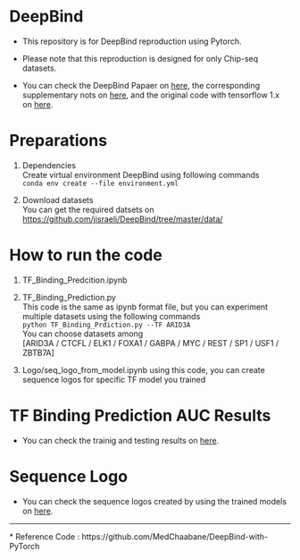# DeepBind

* This repository is for DeepBind reproduction using Pytorch.<br>

* Please note that this reproduction is designed for only Chip-seq datasets.<br>

* You can check the DeepBind Papaer on <a href="https://www.nature.com/articles/nbt.3300">here</a>, the corresponding supplementary nots on <a href="https://static-content.springer.com/esm/art%3A10.1038%2Fnbt.3300/MediaObjects/41587_2015_BFnbt3300_MOESM51_ESM.pdf">here</a>, and the original code with tensorflow 1.x on <a href="https://github.com/jisraeli/DeepBind">here</a>.<br>

# Preparations

1. Dependencies<br>
Create virtual environment DeepBind using following commands<br>
`conda env create --file environment.yml`

2. Download datasets<br>
You can get the required datsets on<br>
https://github.com/jisraeli/DeepBind/tree/master/data/

# How to run the code

1. TF_Binding_Predcition.ipynb<br>

2. TF_Binding_Prediction.py<br>
This code is the same as ipynb format file, but you can experiment multiple datasets using the following commands<br>
`python TF_Binding_Prdiction.py --TF ARID3A`<br>
You can choose datasets among <br>
[ARID3A / CTCFL / ELK1 / FOXA1 / GABPA / MYC / REST / SP1 / USF1 / ZBTB7A]

3. Logo/seq_logo_from_model.ipynb
using this code, you can create sequence logos for specific TF model you trained

# TF Binding Prediction AUC Results

* You can check the trainig and testing results on <a href="results/">here</a>.<br>

# Sequence Logo

* You can check the sequence logos created by using the trained models on <a href="Logo/Image">here</a>.<br>

<hr>
* Reference Code : https://github.com/MedChaabane/DeepBind-with-PyTorch